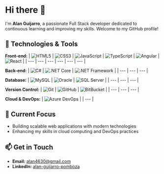 # Hi there 👋

I'm **Alan Guijarro**, a passionate Full Stack developer dedicated to continuous learning and improving my skills. Welcome to my GitHub profile!

## 🚀 Technologies & Tools

**Front-end:**
| ![HTML5](https://img.shields.io/badge/-HTML5-E34F26?logo=html5&logoColor=white) | ![CSS3](https://img.shields.io/badge/-CSS3-1572B6?logo=css3&logoColor=white) | ![JavaScript](https://img.shields.io/badge/-JavaScript-F7DF1E?logo=javascript&logoColor=black) | ![TypeScript](https://img.shields.io/badge/-TypeScript-3178C6?logo=typescript&logoColor=white) | ![Angular](https://img.shields.io/badge/-Angular-DD0031?logo=angular&logoColor=white) | ![React](https://img.shields.io/badge/-React-61DAFB?logo=react&logoColor=black) |
| --- | --- | --- | --- | --- | --- |

**Back-end:**
| ![C#](https://img.shields.io/badge/-C%23-239120?logo=c-sharp&logoColor=white) | ![.NET Core](https://img.shields.io/badge/-NET_Core-512BD4?logo=dotnet&logoColor=white) | ![.NET Framework](https://img.shields.io/badge/-NET_Framework-9B4F96?logo=dotnet&logoColor=white) |
| --- | --- | --- |

**Database:**
| ![MySQL](https://img.shields.io/badge/-MySQL-4479A1?logo=mysql&logoColor=white) | ![Oracle](https://img.shields.io/badge/-Oracle-F80000?logo=oracle&logoColor=white) | ![SQL Server](https://img.shields.io/badge/-SQL_Server-CC2927?logo=microsoft-sql-server&logoColor=white) |
| --- | --- | --- |

**Version Control:**
| ![Git](https://img.shields.io/badge/-Git-F05032?logo=git&logoColor=white) | ![GitHub](https://img.shields.io/badge/-GitHub-181717?logo=github&logoColor=white) | ![BitBucket](https://img.shields.io/badge/-Bitbucket-0052CC?logo=bitbucket&logoColor=white) |
| --- | --- | --- |

**Cloud & DevOps:**
| ![Azure DevOps](https://img.shields.io/badge/-Azure_DevOps-0083D1?logo=azuredevops&logoColor=white) |
| --- |

## 🔭 Current Focus

- Building scalable web applications with modern technologies
- Enhancing my skills in cloud computing and DevOps practices

## 📫 Get in Touch

- **Email:** [alan4630@gmail.com](mailto:alan4630@gmail.com)
- **LinkedIn:** [alan-guijarro-pomboza](https://www.linkedin.com/in/alan-guijarro-pomboza)
